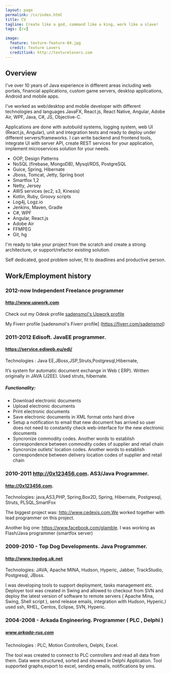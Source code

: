 ```yaml
---
layout: page
permalink: /cv/index.html
title: CV
tagline: Create like a god, command like a king, work like a slave!
tags: [cv]

image:
  feature: texture-feature-04.jpg
  credit: Texture Lovers
  creditlink: http://texturelovers.com
---
```


## Overview

I've over 10 years of Java experience in different areas including web portals, financial applications, custom game servers, desktop applications, Android and mobile apps.

I've worked as web/desktop and mobile developer with different technologies and languages JavaFX, React.js, React Native, Angular, Adobe Air, WPF, Java, C#, JS, Objective-C.

Applications are done with autobuild systems, logging system, web UI (React.js, Angular), unit and integration tests and ready to deploy under different servers/frameworks. I can write backend and frontend tools, integrate UI with server API, create REST services for your application, implement microservices solution for your needs.

- OOP, Design Patterns
- NoSQL (firebase, MongoDB), Mysql/RDS, PostgreSQL
- Guice, Spring, Hibernate
- Jboss, Tomcat, Jetty, Spring boot
- Smartfox 1,2
- Netty, Jersey
- AWS services (ec2, s3, Kinesis)
- Kotlin, Ruby, Groovy scripts
- Log4j, Logz.io
- Jenkins, Maven, Gradle
- C#, WPF
- Angular, React.js
- Adobe Air
- FFMPEG
- Git, hg

I'm ready to take your project from the scratch and create a strong architecture, or support/refactor existing solution.

Self dedicated, good problem solver, fit to deadlines and productive person. 


## Work/Employment history

### 2012-now Independent Freelance programmer

#### http://www.upwork.com

Check out my Odesk profile [sadensmol's Upwork profile ](https://www.upwork.com/users/~~d44669c503609b2a)

My Fiverr profile [sadensmol's Fiverr profile] (https://fiverr.com/sadensmol)


### 2011-2012 Edisoft. JavaEE programmer.

#### https://service.ediweb.eu/edi/

Technologies : Java EE,JBoss,JSP,Struts,Postgresql,Hibernate,

It’s system for automatic document exchange in Web ( ERP).
Written originally in JAVA (J2EE). Used struts, hibernate.

##### Functionality:
* Download electronic documents
* Upload electronic documents
* Print electronic documents
* Save electronic documents in XML format onto hard drive
* Setup a notification to email that new document has arrived so user does not need to constantly check web-interface for the new electronic documents
* Syncronize commodity codes. Another words to establish correspondence between commodity codes of supplier and retail chain
* Syncronize outlets' location codes. Another words to establish correspondence between delivery location codes of supplier and retail chain


### 2010-2011 http://0x123456.com. AS3/Java Programmer.

#### http://0x123456.com.
Technologies: java,AS3,PHP, Spring,Box2D, Spring, Hibernate, Postgresql, Struts, PLSQL,SmartFox

The biggest project was: http://www.cedexis.com.We worked together with lead programmer on this project.

Another big one: https://www.facebook.com/glamble. I was working as Flash/Java programmer (smartfox server)


### 2009-2010  - Top Dog Developments. Java Programmer.

#### http://www.topdog.uk.net
Technologies: JAVA, Apache MINA, Hudson, Hyperic, Jabber, TrackStudio, Postgresql, JBoss.

I was developing tools to support deployment, tasks management etc.
Deployer tool was created in Swing and allowed to checkout from  SVN and deploy the latest version of software to remote servers ( Apache Mina, Swing, Shell script ), send release emails, integration with Hudson, Hyperic,I used ssh, RHEL, Centos, Eclipse, SVN, Hyperic.


### 2004-2008  -  Arkada Engineering. Programmer ( PLC , Delphi )

##### www.arkada-rus.com
Technologies : PLC, Motion Controllers, Delphi, Excel.

The tool was created to connect to PLC controllers and read all data from them.
Data were structured, sorted and showed in Delphi Application.
Tool supported graphs,export to excel, sending emails, notifications by sms.




